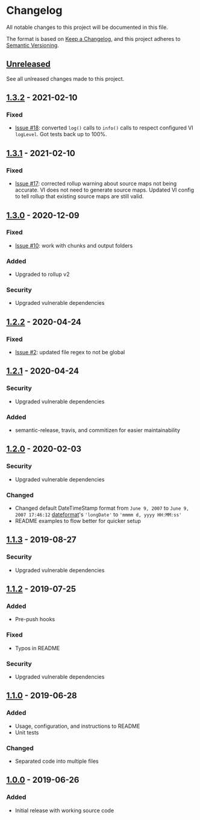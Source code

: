 # Changelog

All notable changes to this project will be documented in this file.

The format is based on [Keep a Changelog](https://keepachangelog.com/en/1.0.0/),
and this project adheres to [Semantic Versioning](https://semver.org/spec/v2.0.0.html).

## [Unreleased](https://github.com/djhouseknecht/rollup-plugin-version-injector/compare/v1.2.2...HEAD)
See all unlreased changes made to this project.

## [1.3.2](https://github.com/djhouseknecht/rollup-plugin-version-injector/compare/v1.3.1...v1.3.2) - 2021-02-10
### Fixed
- [Issue #18](https://github.com/djhouseknecht/rollup-plugin-version-injector/issues/18): converted `log()` calls to `info()` calls to respect configured VI `logLevel`. Got tests back up to 100%.

## [1.3.1](https://github.com/djhouseknecht/rollup-plugin-version-injector/compare/v1.3.0...v1.3.1) - 2021-02-10
### Fixed
- [Issue #17](https://github.com/djhouseknecht/rollup-plugin-version-injector/issues/17): corrected rollup warning about source maps not being accurate. VI does not need to generate source maps.
  Updated VI config to tell rollup that existing source maps are still valid.

## [1.3.0](https://github.com/djhouseknecht/rollup-plugin-version-injector/compare/v1.2.2...v1.3.0) - 2020-12-09
### Fixed
- [Issue #10](https://github.com/djhouseknecht/rollup-plugin-version-injector/issues/10): work with chunks and output folders

### Added
- Upgraded to rollup v2

### Security
- Upgraded vulnerable dependencies

## [1.2.2](https://github.com/djhouseknecht/rollup-plugin-version-injector/compare/v1.2.1...v1.2.2) - 2020-04-24
### Fixed
- [Issue #2](https://github.com/djhouseknecht/rollup-plugin-version-injector/issues/2): updated file regex to not be global

## [1.2.1](https://github.com/djhouseknecht/rollup-plugin-version-injector/compare/v1.2.0...v1.2.1) - 2020-04-24
### Security
- Upgraded vulnerable dependencies
### Added
- semantic-release, travis, and commitizen for easier maintainability

## [1.2.0](https://github.com/djhouseknecht/rollup-plugin-version-injector/compare/v1.1.3...v1.2.0) - 2020-02-03
### Security
- Upgraded vulnerable dependencies
### Changed
- Changed default DateTimeStamp format from `June 9, 2007` to `June 9, 2007 17:46:12` [dateformat]'s `'longDate'` to `'mmmm d, yyyy HH:MM:ss'`
- README examples to flow better for quicker setup


## [1.1.3](https://github.com/djhouseknecht/rollup-plugin-version-injector/compare/v1.1.2...v1.1.3) - 2019-08-27
### Security
- Upgraded vulnerable dependencies

## [1.1.2](https://github.com/djhouseknecht/rollup-plugin-version-injector/compare/v1.1.0...v1.1.2) - 2019-07-25
### Added
- Pre-push hooks
### Fixed
- Typos in README
### Security
- Upgraded vulnerable dependencies


## [1.1.0](https://github.com/djhouseknecht/rollup-plugin-version-injector/compare/v1.0.0...v1.1.0) - 2019-06-28
### Added
- Usage, configuration, and instructions to README
- Unit tests
### Changed
- Separated code into multiple files


## [1.0.0](https://github.com/djhouseknecht/rollup-plugin-version-injector/releases/tag/v1.0.0) - 2019-06-26
### Added
- Initial release with working source code

[dateformat]: https://www.npmjs.com/package/dateformat
